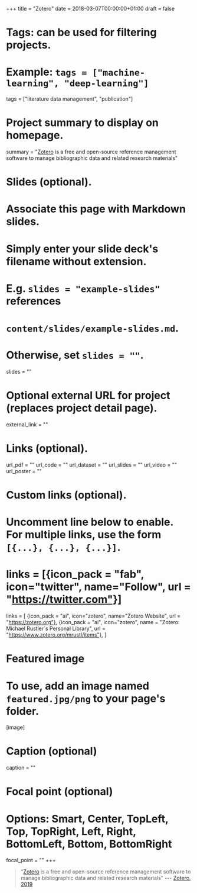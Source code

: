 +++
title = "Zotero"
date = 2018-03-07T00:00:00+01:00
draft = false

# Tags: can be used for filtering projects.
# Example: `tags = ["machine-learning", "deep-learning"]`
tags = ["literature data management", "publication"]

# Project summary to display on homepage.
summary = "[Zotero](https://www.zotero.org/) is a free and open-source reference management software to manage bibliographic data and related research materials"

# Slides (optional).
#   Associate this page with Markdown slides.
#   Simply enter your slide deck's filename without extension.
#   E.g. `slides = "example-slides"` references 
#   `content/slides/example-slides.md`.
#   Otherwise, set `slides = ""`.
slides = ""

# Optional external URL for project (replaces project detail page).
external_link = ""

# Links (optional).
url_pdf = ""
url_code = ""
url_dataset = ""
url_slides = ""
url_video = ""
url_poster = ""

# Custom links (optional).
#   Uncomment line below to enable. For multiple links, use the form `[{...}, {...}, {...}]`.
# links = [{icon_pack = "fab", icon="twitter", name="Follow", url = "https://twitter.com"}]
links = [
{icon_pack = "ai", icon="zotero", name="Zotero Website", url = "https://zotero.org"},
{icon_pack = "ai", icon="zotero", name = "Zotero: Michael Rustler`s Personal Library", url = "https://www.zotero.org/mrustl/items"},
]

# Featured image
# To use, add an image named `featured.jpg/png` to your page's folder. 
[image]
  # Caption (optional)
  caption = ""

  # Focal point (optional)
  # Options: Smart, Center, TopLeft, Top, TopRight, Left, Right, BottomLeft, Bottom, BottomRight
  focal_point = ""
+++

>"[Zotero](https://www.zotero.org/) is a free and open-source reference management software to manage bibliographic data and related research materials"
--- [Zotero, 2019](https://www.zotero.org/) 
